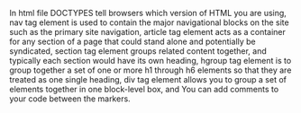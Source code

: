 In html file DOCTYPES tell browsers which version of HTML you are using, nav tag element is used to contain the major navigational blocks on the site such as the primary site navigation, article tag element acts as a container for any section of a page that could stand alone and potentially be syndicated, section tag element groups related content together, and typically each section would have its own heading, hgroup tag element is to group together a set of one or more h1 through h6 elements so that they are treated as one single heading, div tag element allows you to group a set of elements together in one block-level box, and You can add comments to your code between the  markers.

